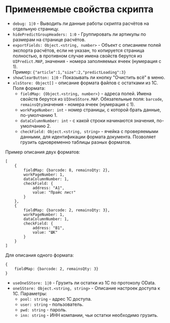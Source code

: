 # Применяемые свойства скрипта
* ```debug: 1|0``` - Выводить ли данные работы скрипта расчётов на отдельную страницу.
* ```hidePredictGroupHeaders: 1:0``` - Группировать ли артикулы по размерам на странице расчётов.
* ```exportFields: Object.<string, number>``` - Объект с описанием полей экспорта расчётов, если не указан, то 
копируется страница полностью, в противном случае имена свойств берутся из ```UIPredict.MAP```, значения - номера заполняемых
ячеек (нумерация с 1). <br />
Пример: ```{"article":1,"size":2,"predictLoading":3}```
* ```showClearButton: 1|0``` - Показывать ли кнопку "Очистить всё" в меню.
* ```xlsStore: Object[]``` - описание формата файлов с остатками из 1С. Поля формата:
    * ```fieldMap: {Object.<string, number>}``` - адреса полей. Имена свойств берутся из ```UIOneSStore.MAP```. Обязательные поля: 
`barcode`, `remainsQty`значения - номера ячеек (нумерация с 1).
    * ```workPageNumber: int``` - номер страницы, с которой брать данные, по-умолчанию 1.
    * ```dataColumnNumber: int``` - с какой строки начинаются значения, по-умолчанию 2.
    * ```checkField: Object.<string, string>``` - ячейка с проверяемыми данными, для идентификации формата документа.
Позволяет грузить одновременно таблицы разных форматов.


Пример описания двух форматов: 
```
[
    {
        fieldMap: {barcode: 8, remainsQty: 2},
        workPageNumber: 1,
        dataColumnNumber: 1,
        checkField: {
            address: "A1",
            value: "Прайс лист"
        }
    },
    {
        fieldMap: {barcode: 2, remainsQty: 3},
        workPageNumber: 1,
        dataColumnNumber: 1,
        checkField: {
            address: "B1",
            value: "ШК"
        }
    }
]
```
Для описания одного формата: 
```
{
    fieldMap: {barcode: 2, remainsQty: 3}
}
```
* ```useOneSStore: 1|0``` - Грузить ли остатки из 1С по протоколу OData.
* ```oneSStore: Object.<string, string>``` - Описание настроек доступа к 1С. Параметры:
    * ```pool: string``` - адрес 1С доступа.
    * ```user: string``` - пользователь.
    * ```pwd: string``` - пароль.
    * ```inn: string``` - ИНН компании, чьи остатки необходимо грузить.